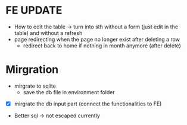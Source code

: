# FE UPDATE
- How to edit the table 
    -> turn into sth without a form (just edit in the table) and without a refresh
- page redirecting when the page no longer exist after deleting a row 
    - redirect back to home if nothing in month anymore (after delete)


# Mirgration
- mirgrate to sqlite
    - save the db file in environment folder
- [x] mirgrate the db input part (connect the functionalities to FE)
- Better sql -> not escaped currently
